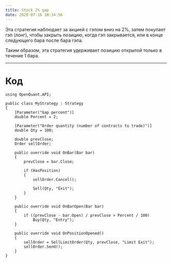 ```yaml
---
title: Stock 2% gap
date: 2020-07-16 10:34:56
---
```


Эта стратегия наблюдает за акцией с гэпом вниз на 2%, затем покупает гэп (лонг), чтобы закрыть позицию, когда гэп закрывается,
или в конце следующего бара после бара гэпа.

Таким образом, эта стратегия удерживает позицию открытой только в течение 1 бара.

---

# Код

```
using OpenQuant.API;

public class MyStrategy : Strategy
{
	[Parameter("Gap percent")]
	double Percent = 2;

	[Parameter("Order quantity (number of contracts to trade)")]
	double Qty = 100;

	double prevClose;
	Order sellOrder;

	public override void OnBar(Bar bar)
	{
		prevClose = bar.Close;

		if (HasPosition)
		{
			sellOrder.Cancel();

			Sell(Qty, "Exit");
		}
	}

	public override void OnBarOpen(Bar bar)
	{
		if ((prevClose - bar.Open) / prevClose > Percent / 100)
			Buy(Qty, "Entry");
	}

	public override void OnPositionOpened()
	{
		sellOrder = SellLimitOrder(Qty, prevClose, "Limit Exit");
		sellOrder.Send();
	}
}

```
